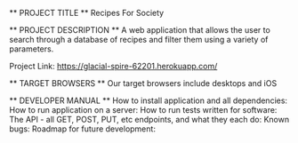 ** PROJECT TITLE **
Recipes For Society

** PROJECT DESCRIPTION **
A web application that allows the user to search through a database of recipes and filter them using a variety of parameters.

Project Link: https://glacial-spire-62201.herokuapp.com/

** TARGET BROWSERS **
Our target browsers include desktops and iOS


** DEVELOPER MANUAL **
How to install application and all dependencies:
How to run application on a server:
How to run tests written for software:
The API - all GET, POST, PUT, etc endpoints, and what they each do:
Known bugs:
Roadmap for future development: 
